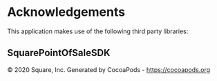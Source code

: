 # Acknowledgements
This application makes use of the following third party libraries:

## SquarePointOfSaleSDK

© 2020 Square, Inc.
Generated by CocoaPods - https://cocoapods.org

